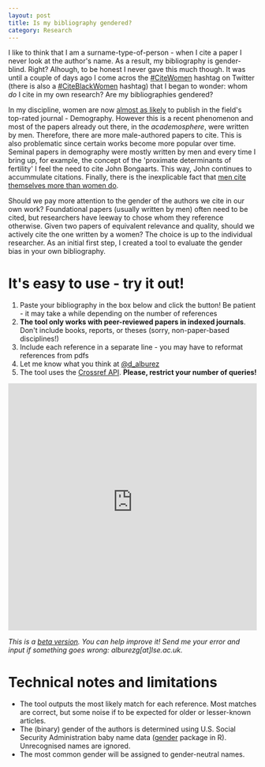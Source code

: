 ```yaml
---
layout: post
title: Is my bibliography gendered?
category: Research
---
```


I like to think that I am a surname-type-of-person - when I cite a paper I never look at the author's name. As a result, my bibliography is gender-blind. Right? 
Alhough, to be honest I never gave this much though. It was until a couple of days ago I come acros the [#CiteWomen](https://twitter.com/hashtag/citewomen) hashtag 
on Twitter (there is also a [#CiteBlackWomen](https://twitter.com/hashtag/citeblackwomen) hashtag) that I began to wonder: whom *do* I cite in my own research? 
Are my bibliographies gendered?

In my discipline, women are now [almost as likely](https://demotrends.org/2016/11/17/gendered-pattern-of-publication-in-demography/) 
to publish in the field's top-rated journal - Demography. However this is a recent phenomenon and most of the papers already out there, in the *academosphere*, 
were written by men. Therefore, there are more male-authored papers to cite. This is also problematic since certain works become more popular over time. 
Seminal papers in demography were mostly written by men and every time I bring up, for example, the concept of the 'proximate determinants of fertility' I feel 
the need to cite John Bongaarts. This way, John continues to accummulate citations. Finally, there is the inexplicable fact that 
[men cite themselves more than women do](https://www.nature.com/news/men-cite-themselves-more-than-women-do-1.20176). 

Should we pay more attention to the gender of the authors we cite in our own work? Foundational papers (usually written by men) often need to be cited, 
but researchers have leeway to chose whom they reference otherwise. Given two papers of equivalent relevance and quality, should we actively cite 
the one written by a women? The choice is up to the individual researcher. As an initial first step, I created a tool to evaluate the gender bias in your 
own bibliography.

# It's easy to use - try it out!

  1. Paste your bibliography in the box below and click the button! Be patient - it may take a while depending on the number of references
  2. **The tool only works with peer-reviewed papers in indexed journals**. Don't include books, reports, or theses (sorry, non-paper-based disciplines!)
  3. Include each reference in a separate line - you may have to reformat references from pdfs
  4. Let me know what you think at [@d_alburez](https://twitter.com/d_alburez)  
  5. The tool uses the [Crossref API](https://github.com/CrossRef/rest-api-doc). **Please, restrict your number of queries!**

<iframe width = "100%" height = "500px" seamless frameborder = "0" src="http://ec2-18-218-227-138.us-east-2.compute.amazonaws.com:3838/myapp/"></iframe>

*This is a [beta version](https://github.com/alburezg/gender_bibliography). You can help improve it! Send me your error and input if something goes wrong: 
alburezg[at]lse.ac.uk.*

# Technical notes and limitations

  - The tool outputs the most likely match for each reference. Most matches are correct, but some noise if to be expected for older or lesser-known articles.
  - The (binary) gender of the authors is determined using U.S. Social Security Administration baby name data ([gender](https://www.r-project.org/nosvn/pandoc/gender.html) package in R). Unrecognised names are ignored.
  - The most common gender will be assigned to gender-neutral names.
